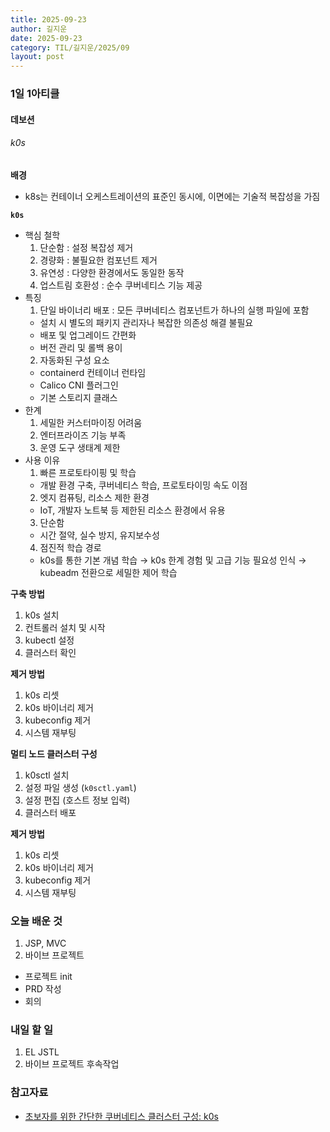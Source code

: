 ```yaml
---
title: 2025-09-23
author: 길지운
date: 2025-09-23
category: TIL/길지운/2025/09
layout: post
---
```


### 1일 1아티클
#### 데보션
###### k0s
**배경**
- k8s는 컨테이너 오케스트레이션의 표준인 동시에, 이면에는 기술적 복잡성을 가짐
  
**`k0s`**
- 핵심 철학
  1. 단순함 : 설정 복잡성 제거
  2. 경량화 : 불필요한 컴포넌트 제거
  3. 유연성 : 다양한 환경에서도 동일한 동작
  4. 업스트림 호환성 : 순수 쿠버네티스 기능 제공
- 특징
  1. 단일 바이너리 배포 : 모든 쿠버네티스 컴포넌트가 하나의 실행 파일에 포함
    - 설치 시 별도의 패키지 관리자나 복잡한 의존성 해결 불필요
    - 배포 및 업그레이드 간편화
    - 버전 관리 및 롤백 용이
  2. 자동화된 구성 요소
    - containerd 컨테이너 런타임
    - Calico CNI 플러그인
    - 기본 스토리지 클래스
- 한계
  1. 세밀한 커스터마이징 어려움
  2. 엔터프라이즈 기능 부족
  3. 운영 도구 생태계 제한
- 사용 이유
  1. 빠른 프로토타이핑 및 학습
    - 개발 환경 구축, 쿠버네티스 학습, 프로토타이밍 속도 이점
  2. 엣지 컴퓨팅, 리소스 제한 환경
    - IoT, 개발자 노트북 등 제한된 리소스 환경에서 유용
  3. 단순함
    - 시간 절약, 실수 방지, 유지보수성
  4. 점진적 학습 경로
    - k0s를 통한 기본 개념 학습 → k0s 한계 경험 및 고급 기능 필요성 인식 → kubeadm 전환으로 세밀한 제어 학습
  
**구축 방법**
1. k0s 설치
2. 컨트롤러 설치 및 시작
3. kubectl 설정
4. 클러스터 확인
  
**제거 방법**
1. k0s 리셋
2. k0s 바이너리 제거
3. kubeconfig 제거
4. 시스템 재부팅
  
**멀티 노드 클러스터 구성**
1. k0sctl 설치
2. 설정 파일 생성 (`k0sctl.yaml`)
3. 설정 편집 (호스트 정보 입력)
4. 클러스터 배포
  
**제거 방법**
1. k0s 리셋
2. k0s 바이너리 제거
3. kubeconfig 제거
4. 시스템 재부팅
  
### 오늘 배운 것
1. JSP, MVC
2. 바이브 프로젝트
  - 프로젝트 init
  - PRD 작성
  - 회의
  
### 내일 할 일
1. EL JSTL
2. 바이브 프로젝트 후속작업
  
### 참고자료
- [초보자를 위한 간단한 쿠버네티스 클러스터 구성: k0s](https://devocean.sk.com/blog/techBoardDetail.do?ID=167832)